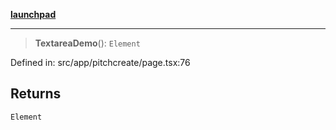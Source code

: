 [**launchpad**](index.md)

***

> **TextareaDemo**(): `Element`

Defined in: src/app/pitchcreate/page.tsx:76

## Returns

`Element`
